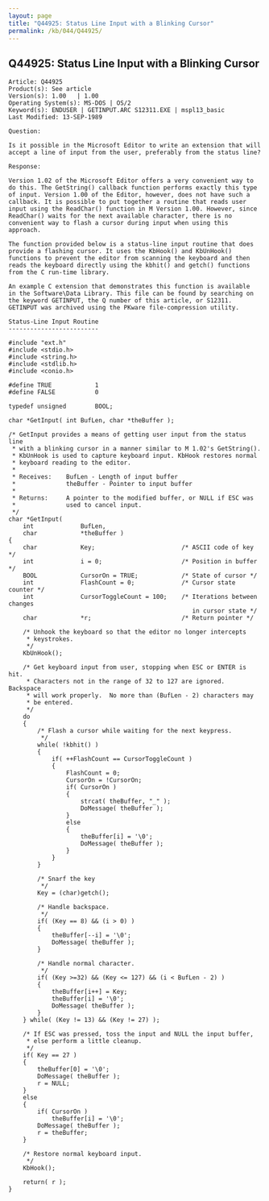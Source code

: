 ```yaml
---
layout: page
title: "Q44925: Status Line Input with a Blinking Cursor"
permalink: /kb/044/Q44925/
---
```


## Q44925: Status Line Input with a Blinking Cursor

	Article: Q44925
	Product(s): See article
	Version(s): 1.00   | 1.00
	Operating System(s): MS-DOS | OS/2
	Keyword(s): ENDUSER | GETINPUT.ARC S12311.EXE | mspl13_basic
	Last Modified: 13-SEP-1989
	
	Question:
	
	Is it possible in the Microsoft Editor to write an extension that will
	accept a line of input from the user, preferably from the status line?
	
	Response:
	
	Version 1.02 of the Microsoft Editor offers a very convenient way to
	do this. The GetString() callback function performs exactly this type
	of input. Version 1.00 of the Editor, however, does not have such a
	callback. It is possible to put together a routine that reads user
	input using the ReadChar() function in M Version 1.00. However, since
	ReadChar() waits for the next available character, there is no
	convenient way to flash a cursor during input when using this
	approach.
	
	The function provided below is a status-line input routine that does
	provide a flashing cursor. It uses the KbHook() and KbUnHook()
	functions to prevent the editor from scanning the keyboard and then
	reads the keyboard directly using the kbhit() and getch() functions
	from the C run-time library.
	
	An example C extension that demonstrates this function is available
	in the Software\Data Library. This file can be found by searching on
	the keyword GETINPUT, the Q number of this article, or S12311.
	GETINPUT was archived using the PKware file-compression utility.
	
	Status-Line Input Routine
	-------------------------
	
	#include "ext.h"
	#include <stdio.h>
	#include <string.h>
	#include <stdlib.h>
	#include <conio.h>
	
	#define TRUE            1
	#define FALSE           0
	
	typedef unsigned        BOOL;
	
	char *GetInput( int BufLen, char *theBuffer );
	
	/* GetInput provides a means of getting user input from the status line
	 * with a blinking cursor in a manner similar to M 1.02's GetString().
	 * KbUnHook is used to capture keyboard input. KbHook restores normal
	 * keyboard reading to the editor.
	 *
	 * Receives:    BufLen - Length of input buffer
	 *              theBuffer - Pointer to input buffer
	 *
	 * Returns:     A pointer to the modified buffer, or NULL if ESC was
	 *              used to cancel input.
	 */
	char *GetInput(
	    int             BufLen,
	    char            *theBuffer )
	{
	    char            Key;                        /* ASCII code of key */
	    int             i = 0;                      /* Position in buffer */
	    BOOL            CursorOn = TRUE;            /* State of cursor */
	    int             FlashCount = 0;             /* Cursor state counter */
	    int             CursorToggleCount = 100;    /* Iterations between changes
	                                                   in cursor state */
	    char            *r;                         /* Return pointer */
	
	    /* Unhook the keyboard so that the editor no longer intercepts
	     * keystrokes.
	     */
	    KbUnHook();
	
	    /* Get keyboard input from user, stopping when ESC or ENTER is hit.
	     * Characters not in the range of 32 to 127 are ignored.  Backspace
	     * will work properly.  No more than (BufLen - 2) characters may
	     * be entered.
	     */
	    do
	    {
	        /* Flash a cursor while waiting for the next keypress.
	         */
	        while( !kbhit() )
	        {
	            if( ++FlashCount == CursorToggleCount )
	            {
	                FlashCount = 0;
	                CursorOn = !CursorOn;
	                if( CursorOn )
	                {
	                    strcat( theBuffer, "_" );
	                    DoMessage( theBuffer );
	                }
	                else
	                {
	                    theBuffer[i] = '\0';
	                    DoMessage( theBuffer );
	                }
	            }
	        }
	
	        /* Snarf the key
	         */
	        Key = (char)getch();
	
	        /* Handle backspace.
	         */
	        if( (Key == 8) && (i > 0) )
	        {
	            theBuffer[--i] = '\0';
	            DoMessage( theBuffer );
	        }
	
	        /* Handle normal character.
	         */
	        if( (Key >=32) && (Key <= 127) && (i < BufLen - 2) )
	        {
	            theBuffer[i++] = Key;
	            theBuffer[i] = '\0';
	            DoMessage( theBuffer );
	        }
	    } while( (Key != 13) && (Key != 27) );
	
	    /* If ESC was pressed, toss the input and NULL the input buffer,
	     * else perform a little cleanup.
	     */
	    if( Key == 27 )
	    {
	        theBuffer[0] = '\0';
	        DoMessage( theBuffer );
	        r = NULL;
	    }
	    else
	    {
	        if( CursorOn )
	            theBuffer[i] = '\0';
	        DoMessage( theBuffer );
	        r = theBuffer;
	    }
	
	    /* Restore normal keyboard input.
	     */
	    KbHook();
	
	    return( r );
	}

